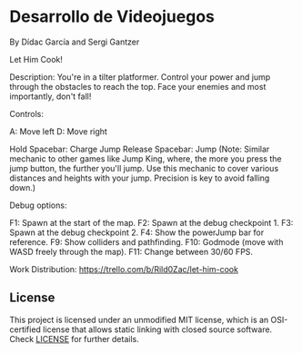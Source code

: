# Desarrollo de Videojuegos

By Dídac García and Sergi Gantzer
 
Let Him Cook!

Description: You're in a tilter platformer. Control your power and jump through the obstacles to reach the top. Face your enemies and most importantly,
don't fall!

Controls:

A: Move left
D: Move right

Hold Spacebar: Charge Jump
Release Spacebar: Jump
(Note: Similar mechanic to other games like Jump King, where, the more you press the jump button, the further you'll jump. Use this mechanic to
cover various distances and heights with your jump. Precision is key to avoid falling down.)

Debug options:

F1: Spawn at the start of the map.
F2: Spawn at the debug checkpoint 1.
F3: Spawn at the debug checkpoint 2.
F4: Show the powerJump bar for reference.
F9: Show colliders and pathfinding.
F10: Godmode (move with WASD freely through the map).
F11: Change between 30/60 FPS.

Work Distribution:
https://trello.com/b/Rild0Zac/let-him-cook

## License

This project is licensed under an unmodified MIT license, which is an OSI-certified license that allows static linking with closed source software. Check [LICENSE](LICENSE) for further details.
